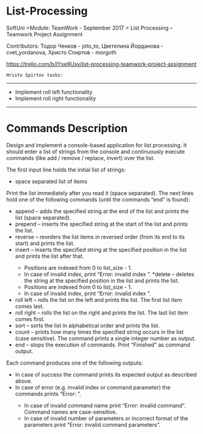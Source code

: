 # List-Processing
SoftUni >Module: TeamWork - September 2017 > List Processing – Teamwork Project Assignment

Contributors: Тодор Ченков - joto_to, Цветелина Йорданова - cvet_yordanova, Христо Спиртов - morgoth

https://trello.com/b/IYxe9Usy/list-processing-teamwork-project-assignment

	Hristo Spirtov tasks:
--------------------------------------------------------
- Implement roll left functionality
- Implement roll right functionality

------

# Commands Description
Design and implement a console-based application for list processing. It should enter a list of strings from the console and continuously execute commands (like add / remove / replace, invert) over the list. 

The first input line holds the initial list of strings:
* space separated list of items

Print the list immediately after you read it (space separated).
The next lines hold one of the following commands (until the commands “end” is found):
* append <string> – adds the specified string at the end of the list and prints the list (space separated).
* prepend <string> – inserts the specified string at the start of the list and prints the list.
* reverse – reorders the list items in reversed order (from its end to its start) and prints the list.
* insert <index> <string> – inserts the specified string at the specified position in the list and prints the list after that.
    * Positions are indexed from 0 to list_size - 1.
    * In case of invalid index, print “Error: invalid index <index>”.
*delete <index> – deletes the string at the specified position in the list and prints the list.
    * Positions are indexed from 0 to list_size - 1.
    * In case of invalid index, print “Error: invalid index <index>”.
* roll left – rolls the list on the left and prints the list. The first list item comes last.
* roll right – rolls the list on the right and prints the list. The last list item comes first.
* sort – sorts the list in alphabetical order and prints the list.
* count <string> – prints how many times the specified string occurs in the list (case sensitive). The command prints a single integer number as output.
* end – stops the execution of commands. Print “Finished” as command output.
  
Each command produces one of the following outputs:
* In case of success the command prints its expected output as described above.
* In case of error (e.g. invalid index or command parameter) the commands prints “Error: <error message>”.
    * In case of invalid command name print “Error: invalid command”. Command names are case-sensitive.
    * In case of invalid number of parameters or incorrect format of the parameters print “Error: invalid command parameters”.

